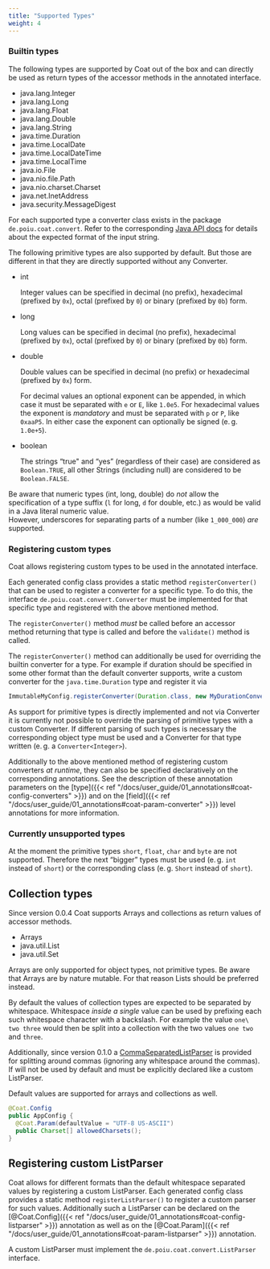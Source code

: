 ```yaml
---
title: "Supported Types"
weight: 4
---
```


### Builtin types

The following types are supported by Coat out of the box and can directly
be used as return types of the accessor methods in the annotated interface.

  * java.lang.Integer
  * java.lang.Long
  * java.lang.Float
  * java.lang.Double
  * java.lang.String
  * java.time.Duration
  * java.time.LocalDate
  * java.time.LocalDateTime
  * java.time.LocalTime
  * java.io.File
  * java.nio.file.Path
  * java.nio.charset.Charset
  * java.net.InetAddress
  * java.security.MessageDigest

For each supported type a converter class exists in the package
`de.poiu.coat.convert`. Refer to the corresponding 
[Java API docs](https://javadoc.io/doc/de.poiu.coat/coat-runtime/latest/de/poiu/coat/convert/package-summary.html)
for details about the expected format of the input string.

The following primitive types are also supported by default. But those are
different in that they are directly supported without any Converter.

  * int

    Integer values can be specified in decimal (no prefix), hexadecimal
    (prefixed by `0x`), octal (prefixed by `0`) or binary (prefixed by
    `0b`) form. 

  * long

    Long values can be specified in decimal (no prefix), hexadecimal
    (prefixed by `0x`), octal (prefixed by `0`) or binary (prefixed by
    `0b`) form. 

  * double

    Double values can be specified in decimal (no prefix) or hexadecimal
    (prefixed by `0x`) form. 

    For decimal values an optional exponent can be appended, in which case it must be separated with `e` or `E`,
    like `1.0e5`. For hexadecimal values the exponent is _mandatory_ and must be separated with `p` or `P`, like `0xaaP5`.
    In either case the exponent can optionally be signed (e. g. `1.0e+5`).


  * boolean

    The strings “true" and “yes” (regardless of their case) are considered
    as `Boolean.TRUE`, all other Strings (including null) are considered to
    be `Boolean.FALSE`.

Be aware that numeric types (int, long, double) do _not_ allow the
specification of a type suffix (`l` for long, `d` for double, etc.) as
would be valid in a Java literal numeric value.  
However, underscores for separating parts of a number (like `1_000_000`) _are_
supported.


### Registering custom types

Coat allows registering custom types to be used in the annotated interface.

Each generated config class provides a static method `registerConverter()`
that can be used to register a converter for a specific type. To do this,
the interface `de.poiu.coat.convert.Converter` must be implemented for that
specific type and registered with the above mentioned method.

The `registerConverter()` method _must_ be called before an accessor method
returning that type is called and before the `validate()` method is called.

The `registerConverter()` method can additionally be used for overriding
the builtin converter for a type. For example if duration should be
specified in some other format than the default converter supports, write a
custom converter for the `java.time.Duration` type and register it via

```java
ImmutableMyConfig.registerConverter(Duration.class, new MyDurationConverter());
```

As support for primitive types is directly implemented and not via
Converter it is currently not possible to override the parsing of primitive
types with a custom Converter. If different parsing of such types is
necessary the corresponding object type must be used and a Converter for
that type written (e. g. a `Converter<Integer>`).

Additionally to the above mentioned method of registering custom converters _at runtime_, they can also be specified declaratively on the corresponding annotations. See the description of these annotation parameters on the [type]({{< ref "/docs/user_guide/01_annotations#coat-config-converters" >}}) and on the [field]({{< ref "/docs/user_guide/01_annotations#coat-param-converter" >}}) level annotations for more information.

### Currently unsupported types

At the moment the primitive types `short`, `float`, `char` and `byte`
are not supported. Therefore the next “bigger” types must be used (e. g.
`int` instead of `short`) or the corresponding class (e. g. `Short` instead
of `short`).

## Collection types

Since version 0.0.4 Coat supports Arrays and collections as return values of accessor methods.

- Arrays
- java.util.List
- java.util.Set

Arrays are only supported for object types, not primitive types. Be aware that Arrays are by nature mutable. For that reason Lists should be preferred instead.

By default the values of collection types are expected to be separated by whitespace. Whitespace _inside a single_ value can be used by prefixing each such whitespace character with a backslash. For example the value `one\ two three` would then be split into a collection with the two values `one two` and `three`.

Additionally, since version 0.1.0 a [CommaSeparatedListParser](https://javadoc.io/doc/de.poiu.coat/coat-runtime/latest/de/poiu/coat/convert/CommaSeparatedListParser.html) is provided for splitting around commas (ignoring any whitespace around the commas). If will not be used by default and must be explicitly declared like a custom ListParser.

Default values are supported for arrays and collections as well.

```java
@Coat.Config
public AppConfig {
  @Coat.Param(defaultValue = "UTF-8 US-ASCII")
  public Charset[] allowedCharsets();
}
```

## Registering custom ListParser

Coat allows for different formats than the default whitespace separated values by registering a custom ListParser.
Each generated config class provides a static method `registerListParser()` to register a custom parser for such values. Additionally such a ListParser can be declared on the [@Coat.Config]({{< ref "/docs/user_guide/01_annotations#coat-config-listparser" >}}) annotation as well as on the [@Coat.Param]({{< ref "/docs/user_guide/01_annotations#coat-param-listparser" >}}) annotation.

A custom ListParser must implement the `de.poiu.coat.convert.ListParser` interface.
